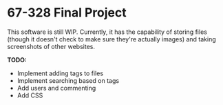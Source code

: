 67-328 Final Project
====================

This software is still WIP. Currently, it has the capability of storing files (though it doesn't check to make sure they're actually images) and taking screenshots of other websites.

**TODO:**
* Implement adding tags to files
* Implement searching based on tags
* Add users and commenting
* Add CSS